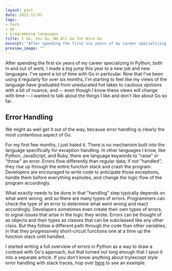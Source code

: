 ```yaml
---
layout: post
date: 2022-12-03
tags:
- tech
- go
- programming languages
title: I Go, You Go, We All Go for Nice Go
excerpt: "After spending the first six years of my career specializing in Python, both in and out of work, I made a big jump this year to a new job and new languages. I’ve spent a lot of time with Go in particular..."
preview_image: ""
---
```


After spending the first six years of my career specializing in Python, both in and out of work, I made a big jump this year to a new job and new languages.
I've spent a lot of time with Go in particular.
Now that I've been using it regularly for over six months, I'm starting to feel like my views of the language have graduated from uneducated hot takes to cautious opinions with a bit of nuance, and -- even though I know these views will change with time -- I wanted to talk about the things I like and don't like about Go so far.

## Error Handling
We might as well get it out of the way, because error handling is clearly the most contentious aspect of Go.

For my first few months, I just hated it.
There is no mechanism built into the language specifically for exception handling.
In other languages I know, like Python, JavaScript, and Ruby, there are language keywords to "raise" or "throw" an error.
Errors flow differently than regular data; if not "handled", they rise up through the entire function stack and crash the program.
Developers are encouraged to write code to anticipate those exceptions, handle them before everything explodes, and change the logic flow of the program accordingly.

What exactly needs to be done in that "handling" step typically depends on what went wrong, and so there are many types of errors.
Programmers can check the type of an error to determine what went wrong and react accordingly.
Developers sometimes even create their own types of errors, to signal issues that arise in the logic they wrote.
Errors can be thought of as objects and their types as classes that can be subclassed like any other class.
But they follow a different path through the code than other variables, in that they progressively short-circuit functions one at a time up the function stack until handled.

I started writing a full overview of errors in Python as a way to draw a contrast with Go's approach, but that turned out long enough that I spun it into a separate article.
If you don't know anything about try/except style error handling with stack traces, hop over [here](/feed/2022/12/03/python-exceptions) to see an example.

